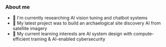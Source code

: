 ### About me

- 📓 I'm currently researching AI vision tuning and chatbot systems
- 🚀 My latest project was to build an archaelogical site discovery AI from satellite imagery
- 🧩 My current learning interests are AI system design with compute-efficient training & AI-enabled cybersecurity
